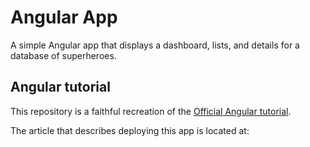 # Angular App

A simple Angular app that displays a dashboard, lists, and details for a database of superheroes.

## Angular tutorial

This repository is a faithful recreation of the [Official Angular tutorial](https://angular.io/tutorial).

The article that describes deploying this app is located at: 